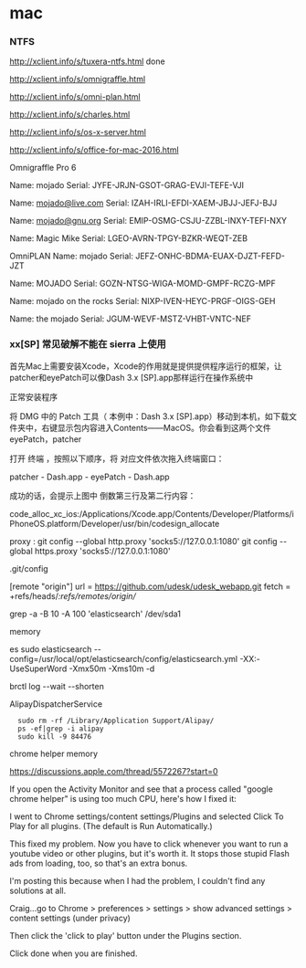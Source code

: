 mac
======

### NTFS

http://xclient.info/s/tuxera-ntfs.html done

http://xclient.info/s/omnigraffle.html

http://xclient.info/s/omni-plan.html

http://xclient.info/s/charles.html

http://xclient.info/s/os-x-server.html

http://xclient.info/s/office-for-mac-2016.html



Omnigraffle Pro 6

Name: mojado Serial: JYFE-JRJN-GSOT-GRAG-EVJI-TEFE-VJI

Name: mojado@live.com Serial: IZAH-IRLI-EFDI-XAEM-JBJJ-JEFJ-BJJ

Name: mojado@gnu.org Serial: EMIP-OSMG-CSJU-ZZBL-INXY-TEFI-NXY

Name: Magic Mike Serial: LGEO-AVRN-TPGY-BZKR-WEQT-ZEB

OmniPLAN
Name: mojado
Serial: JEFZ-ONHC-BDMA-EUAX-DJZT-FEFD-JZT

Name: MOJADO
Serial: GOZN-NTSG-WIGA-MOMD-GMPF-RCZG-MPF

Name: mojado on the rocks
Serial: NIXP-IVEN-HEYC-PRGF-OIGS-GEH

Name: the mojado
Serial: JGUM-WEVF-MSTZ-VHBT-VNTC-NEF


### xx[SP] 常见破解不能在  sierra 上使用

首先Mac上需要安装Xcode，Xcode的作用就是提供提供程序运行的框架，让patcher和eyePatch可以像Dash 3.x [SP].app那样运行在操作系统中

正常安装程序

将 DMG 中的 Patch 工具（ 本例中：Dash 3.x [SP].app）移动到本机，如下载文件夹中，右键显示包内容进入Contents——MacOS。你会看到这两个文件 eyePatch，patcher

打开 终端 ，按照以下顺序，将 对应文件依次拖入终端窗口：

patcher - Dash.app - eyePatch - Dash.app

成功的话，会提示上图中 倒数第三行及第二行内容：

code_alloc_xc_ios:/Applications/Xcode.app/Contents/Developer/Platforms/iPhoneOS.platform/Developer/usr/bin/codesign_allocate


proxy :
git config --global http.proxy 'socks5://127.0.0.1:1080'
git config --global https.proxy 'socks5://127.0.0.1:1080'

.git/config

[remote "origin"]
	url = https://github.com/udesk/udesk_webapp.git
	fetch = +refs/heads/*:refs/remotes/origin/*

grep -a -B 10 -A 100 'elasticsearch' /dev/sda1

memory  

es
sudo elasticsearch --config=/usr/local/opt/elasticsearch/config/elasticsearch.yml  -XX:-UseSuperWord -Xmx50m -Xms10m -d

brctl log --wait --shorten

AlipayDispatcherService

```
  sudo rm -rf /Library/Application Support/Alipay/
  ps -ef|grep -i alipay
  sudo kill -9 84476
```

chrome helper memory

https://discussions.apple.com/thread/5572267?start=0

If you open the Activity Monitor and see that a process called "google chrome helper" is using too much CPU, here's how I fixed it:

I went to Chrome settings/content settings/Plugins and selected Click To Play for all plugins.  (The default is Run Automatically.)

This fixed my problem.  Now you have to click whenever you want to run a youtube video or other plugins, but it's worth it.  It stops those stupid Flash ads from loading, too, so that's an extra bonus.

I'm posting this because when I had the problem, I couldn't find any solutions at all.

Craig...go to Chrome > preferences > settings > show advanced settings > content settings (under privacy)

Then click the 'click to play' button under the Plugins section.

Click done when you are finished.
